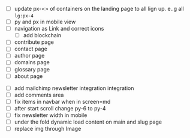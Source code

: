- [ ] update px-<> of containers on the landing page to all lign up. e..g all `lg:px-4`
- [ ] py and px in mobile view
- [ ] navigation as Link and correct icons
  - [ ] add blockchain
- [ ] contribute page
- [ ] contact page
- [ ] author page
- [ ] domains page
- [ ] glossary page
- [ ] about page
<!-- - [ ] move content tab on term page to top on sm-view -->
- [ ] add mailchimp newsletter integration integration
- [ ] add comments area
- [ ] fix items in navbar when in screen=md
- [ ] after start scroll change py-6 to py-4
- [ ] fix newsletter width in mobile
- [ ] under the fold dynamic load content on main and slug page
- [ ] replace img through Image
